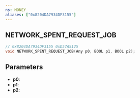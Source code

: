 ```yaml
---
ns: MONEY
aliases: ["0x8204DA7934DF3155"]
---
```

## NETWORK_SPENT_REQUEST_JOB

```c
// 0x8204DA7934DF3155 0xD57A5125
void NETWORK_SPENT_REQUEST_JOB(Any p0, BOOL p1, BOOL p2);
```


## Parameters
* **p0**: 
* **p1**: 
* **p2**: 

